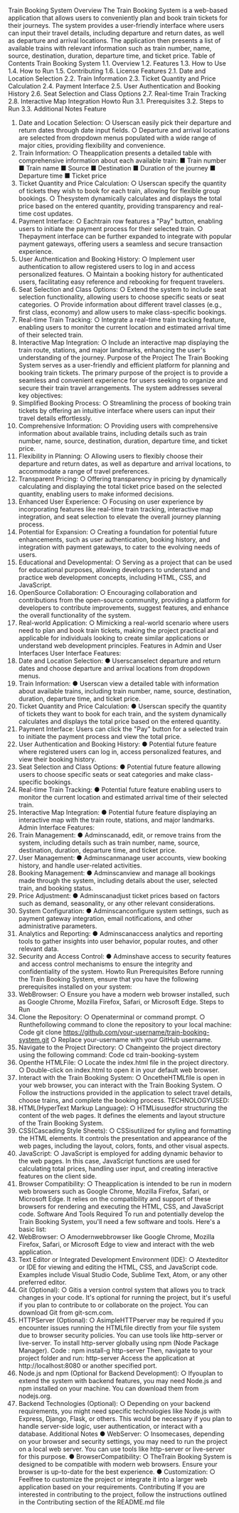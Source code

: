 Train Booking System
 Overview
 The Train Booking System is a web-based application that allows users to conveniently plan and
 book train tickets for their journeys. The system provides a user-friendly interface where users
 can input their travel details, including departure and return dates, as well as departure and
 arrival locations. The application then presents a list of available trains with relevant information
 such as train number, name, source, destination, duration, departure time, and ticket price.
 Table of Contents
 Train Booking System
 1.1. Overview
 1.2. Features
 1.3. How to Use
 1.4. How to Run
 1.5. Contributing
 1.6. License
 Features
 2.1. Date and Location Selection
 2.2. Train Information
 2.3. Ticket Quantity and Price Calculation
 2.4. Payment Interface
 2.5. User Authentication and Booking History
 2.6. Seat Selection and Class Options
 2.7. Real-time Train Tracking
 2.8. Interactive Map Integration
 Howto Run
 3.1. Prerequisites
 3.2. Steps to Run
 3.3. Additional Notes
 Feature
 1. Date and Location Selection:
○ Userscan easily pick their departure and return dates through date input fields.
 ○ Departure and arrival locations are selected from dropdown menus populated with
 a wide range of major cities, providing flexibility and convenience.
 2. Train Information:
 ○ Theapplication presents a detailed table with comprehensive information about
 each available train:
 ■ Train number
 ■ Train name
 ■ Source
 ■ Destination
 ■ Duration of the journey
 ■ Departure time
 ■ Ticket price
 3. Ticket Quantity and Price Calculation:
 ○ Userscan specify the quantity of tickets they wish to book for each train, allowing
 for flexible group bookings.
 ○ Thesystem dynamically calculates and displays the total price based on the
 entered quantity, providing transparency and real-time cost updates.
 4. Payment Interface:
 ○ Eachtrain row features a "Pay" button, enabling users to initiate the payment
 process for their selected train.
 ○ Thepayment interface can be further expanded to integrate with popular payment
 gateways, offering users a seamless and secure transaction experience.
 5. User Authentication and Booking History:
 ○ Implement user authentication to allow registered users to log in and access
 personalized features.
 ○ Maintain a booking history for authenticated users, facilitating easy reference and
 rebooking for frequent travelers.
 6. Seat Selection and Class Options:
 ○ Extend the system to include seat selection functionality, allowing users to choose
 specific seats or seat categories.
 ○ Provide information about different travel classes (e.g., first class, economy) and
 allow users to make class-specific bookings.
 7. Real-time Train Tracking:
 ○ Integrate a real-time train tracking feature, enabling users to monitor the current
 location and estimated arrival time of their selected train.
 8. Interactive Map Integration:
 ○ Include an interactive map displaying the train route, stations, and major
 landmarks, enhancing the user's understanding of the journey.
Purpose of the Project
 The Train Booking System serves as a user-friendly and efficient platform for planning and
 booking train tickets. The primary purpose of the project is to provide a seamless and convenient
 experience for users seeking to organize and secure their train travel arrangements. The system
 addresses several key objectives:
 1. Simplified Booking Process:
 ○ Streamlining the process of booking train tickets by offering an intuitive interface
 where users can input their travel details effortlessly.
 2. Comprehensive Information:
 ○ Providing users with comprehensive information about available trains, including
 details such as train number, name, source, destination, duration, departure time,
 and ticket price.
 3. Flexibility in Planning:
 ○ Allowing users to flexibly choose their departure and return dates, as well as
 departure and arrival locations, to accommodate a range of travel preferences.
 4. Transparent Pricing:
 ○ Offering transparency in pricing by dynamically calculating and displaying the
 total ticket price based on the selected quantity, enabling users to make informed
 decisions.
 5. Enhanced User Experience:
 ○ Focusing on user experience by incorporating features like real-time train
 tracking, interactive map integration, and seat selection to elevate the overall
 journey planning process.
 6. Potential for Expansion:
 ○ Creating a foundation for potential future enhancements, such as user
 authentication, booking history, and integration with payment gateways, to cater
 to the evolving needs of users.
 7. Educational and Developmental:
 ○ Serving as a project that can be used for educational purposes, allowing
 developers to understand and practice web development concepts, including
 HTML, CSS, and JavaScript.
 8. OpenSource Collaboration:
 ○ Encouraging collaboration and contributions from the open-source community,
 providing a platform for developers to contribute improvements, suggest features,
 and enhance the overall functionality of the system.
 9. Real-world Application:
 ○ Mimicking a real-world scenario where users need to plan and book train tickets,
 making the project practical and applicable for individuals looking to create
 similar applications or understand web development principles.
Features in Admin and User Interfaces
 User Interface Features:
 1. Date and Location Selection:
 ● Userscanselect departure and return dates and choose departure and arrival locations
 from dropdown menus.
 2. Train Information:
 ● Userscan view a detailed table with information about available trains, including train
 number, name, source, destination, duration, departure time, and ticket price.
 3. Ticket Quantity and Price Calculation:
 ● Userscan specify the quantity of tickets they want to book for each train, and the system
 dynamically calculates and displays the total price based on the entered quantity.
 4. Payment Interface:
 Users can click the "Pay" button for a selected train to initiate the payment process and view the
 total price.
 5. User Authentication and Booking History:
 ● Potential future feature where registered users can log in, access personalized features,
 and view their booking history.
 6. Seat Selection and Class Options:
 ● Potential future feature allowing users to choose specific seats or seat categories and
 make class-specific bookings.
 7. Real-time Train Tracking:
 ● Potential future feature enabling users to monitor the current location and estimated
 arrival time of their selected train.
 8. Interactive Map Integration:
● Potential future feature displaying an interactive map with the train route, stations, and
 major landmarks.
 Admin Interface Features:
 1. Train Management:
 ● Adminscanadd, edit, or remove trains from the system, including details such as train
 number, name, source, destination, duration, departure time, and ticket price.
 2. User Management:
 ● Adminscanmanage user accounts, view booking history, and handle user-related
 activities.
 3. Booking Management:
 ● Adminscanview and manage all bookings made through the system, including details
 about the user, selected train, and booking status.
 4. Price Adjustment:
 ● Adminscanadjust ticket prices based on factors such as demand, seasonality, or any
 other relevant considerations.
 5. System Configuration:
 ● Adminscanconfigure system settings, such as payment gateway integration, email
 notifications, and other administrative parameters.
 6. Analytics and Reporting:
 ● Adminscanaccess analytics and reporting tools to gather insights into user behavior,
 popular routes, and other relevant data.
 7. Security and Access Control:
 ● Adminshave access to security features and access control mechanisms to ensure the
 integrity and confidentiality of the system.
 Howto Run
 Prerequisites
Before running the Train Booking System, ensure that you have the following prerequisites
 installed on your system:
 1. WebBrowser:
 ○ Ensure you have a modern web browser installed, such as Google Chrome,
 Mozilla Firefox, Safari, or Microsoft Edge.
 Steps to Run
 1. Clone the Repository:
 ○ Openaterminal or command prompt.
 ○ Runthefollowing command to clone the repository to your local machine:
 Code
 git clone https://github.com/your-username/train-booking-system.git
 ○ Replace your-username with your GitHub username.
 2. Navigate to the Project Directory:
 ○ Changeinto the project directory using the following command:
 Code
 cd train-booking-system
 3. Openthe HTMLFile:
 ○ Locate the index.html file in the project directory.
 ○ Double-click on index.html to open it in your default web browser.
 4. Interact with the Train Booking System:
 ○ OncetheHTMLfile is open in your web browser, you can interact with the Train
 Booking System.
 ○ Follow the instructions provided in the application to select travel details, choose
 trains, and complete the booking process.
 TECHNOLOGYUSED:
 1. HTML(HyperText Markup Language):
 ○ HTMLisusedfor structuring the content of the web pages. It defines the
 elements and layout structure of the Train Booking System.
 2. CSS(Cascading Style Sheets):
○ CSSisutilized for styling and formatting the HTML elements. It controls the
 presentation and appearance of the web pages, including the layout, colors, fonts,
 and other visual aspects.
 3. JavaScript:
 ○ JavaScript is employed for adding dynamic behavior to the web pages. In this
 case, JavaScript functions are used for calculating total prices, handling user
 input, and creating interactive features on the client side.
 4. Browser Compatibility:
 ○ Theapplication is intended to be run in modern web browsers such as Google
 Chrome, Mozilla Firefox, Safari, or Microsoft Edge. It relies on the compatibility
 and support of these browsers for rendering and executing the HTML, CSS, and
 JavaScript code.
 Software And Tools Required
 To run and potentially develop the Train Booking System, you'll need a few software and tools.
 Here's a basic list:
 1. WebBrowser:
 ○ Amodernwebbrowser like Google Chrome, Mozilla Firefox, Safari, or
 Microsoft Edge to view and interact with the web application.
 2. Text Editor or Integrated Development Environment (IDE):
 ○ Atexteditor or IDE for viewing and editing the HTML, CSS, and JavaScript
 code. Examples include Visual Studio Code, Sublime Text, Atom, or any other
 preferred editor.
 3. Git (Optional):
 ○ Gitis a version control system that allows you to track changes in your code. It's
 optional for running the project, but it's useful if you plan to contribute to or
 collaborate on the project. You can download Git from git-scm.com.
 4. HTTPServer (Optional):
 ○ AsimpleHTTPserver may be required if you encounter issues running the
 HTMLfile directly from your file system due to browser security policies. You
 can use tools like http-server or live-server. To install http-server globally using
 npm (Node Package Manager).
 Code : npm install-g http-server
 Then, navigate to your project folder and run: http-server
 Access the application at http://localhost:8080 or another specified port.
 5. Node.js and npm (Optional for Backend Development):
○ Ifyouplan to extend the system with backend features, you may need Node.js and
 npm installed on your machine. You can download them from nodejs.org.
 6. Backend Technologies (Optional):
 ○ Depending on your backend requirements, you might need specific technologies
 like Node.js with Express, Django, Flask, or others. This would be necessary if
 you plan to handle server-side logic, user authentication, or interact with a
 database.
Additional Notes
 ● WebServer:
 ○ Insomecases, depending on your browser and security settings, you may need to
 run the project on a local web server. You can use tools like http-server or
 live-server for this purpose.
 ● BrowserCompatibility:
 ○ TheTrain Booking System is designed to be compatible with modern web
 browsers. Ensure your browser is up-to-date for the best experience.
 ● Customization:
 ○ Feelfree to customize the project or integrate it into a larger web application
 based on your requirements.
 Contributing
 If you are interested in contributing to the project, follow the instructions outlined in the
 Contributing section of the README.md file
